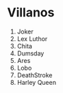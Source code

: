 # Villanos
1. Joker
2. Lex Luthor
3. Chita
4. Dumsday
5. Ares
6. Lobo
7. DeathStroke
8. Harley Queen
